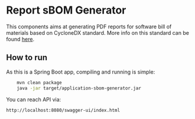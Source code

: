 # Report sBOM Generator 

This components aims at generating PDF reports for software bill of materials based on CycloneDX standard. More info on this standard can be found [here](https://cyclonedx.org/specification/overview/). 

## How to run
As this is a Spring Boot app, compiling and running is simple:

```bash
    mvn clean package
    java -jar target/application-sbom-generator.jar 
```

You can reach API via:

    http://localhost:8080/swagger-ui/index.html